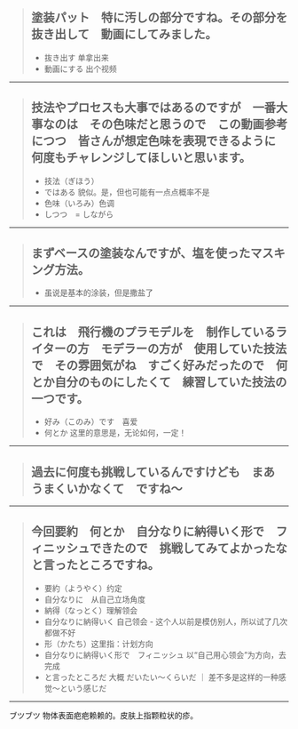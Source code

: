 > ## 塗装パット　特に汚しの部分ですね。その部分を抜き出して　動画にしてみました。
> * 抜き出す 单拿出来
> * 動画にする 出个视频
----------

> ## 技法やプロセスも大事ではあるのですが　一番大事なのは　その色味だと思うので　この動画参考につつ　皆さんが想定色味を表現できるように　何度もチャレンジしてほしいと思います。
> * 技法（ぎほう）
> * ではある 貌似。是，但也可能有一点点概率不是
> * 色味（いろみ）色调
> * しつつ　= しながら
----------

> ## まずベースの塗装なんですが、塩を使ったマスキング方法。
> * 虽说是基本的涂装，但是撒盐了
----------

> ## これは　飛行機のプラモデルを　制作しているライターの方　モデラーの方が　使用していた技法で　その雰囲気がね　すごく好みだったので　何とか自分のものにしたくて　練習していた技法の一つです。
> * 好み（このみ）です　喜爱
> * 何とか 这里的意思是，无论如何，一定！
----------

> ## 過去に何度も挑戦しているんですけども　まあ　うまくいかなくて　ですね〜
----------

> ## 今回要約　何とか　自分なりに納得いく形で　フィニッシュできたので　挑戦してみてよかったな　と言ったところですね。
> * 要約（ようやく）约定
> * 自分なりに　从自己立场角度
> * 納得（なっとく）理解领会
> * 自分なりに納得いく 自己领会 - 这个人以前是模仿别人，所以试了几次都做不好
> * 形（かたち）这里指：计划方向
> * 自分なりに納得いく形で　フィニッシュ 以“自己用心领会”为方向，去完成
> * と言ったところだ 大概 だいたい〜くらいだ ｜ 差不多是这样的一种感觉〜という感じだ 
---------- 

ブツブツ 物体表面疤疤赖赖的。皮肤上指颗粒状的疹。